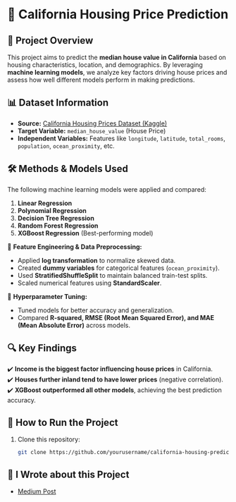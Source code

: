 # 🏡 California Housing Price Prediction  

## 📌 Project Overview  
This project aims to predict the **median house value in California** based on housing characteristics, location, and demographics. By leveraging **machine learning models**, we analyze key factors driving house prices and assess how well different models perform in making predictions.  

## 📊 Dataset Information  
- **Source:** [California Housing Prices Dataset (Kaggle)](https://www.kaggle.com/datasets/camnugent/california-housing-prices)  
- **Target Variable:** `median_house_value` (House Price)  
- **Independent Variables:** Features like `longitude`, `latitude`, `total_rooms`, `population`, `ocean_proximity`, etc.  

## 🛠️ Methods & Models Used  
The following machine learning models were applied and compared:  
1. **Linear Regression**  
2. **Polynomial Regression**  
3. **Decision Tree Regression**  
4. **Random Forest Regression**  
5. **XGBoost Regression** (Best-performing model)  

🔹 **Feature Engineering & Data Preprocessing:**  
- Applied **log transformation** to normalize skewed data.  
- Created **dummy variables** for categorical features (`ocean_proximity`).  
- Used **StratifiedShuffleSplit** to maintain balanced train-test splits.  
- Scaled numerical features using **StandardScaler**.  

🔹 **Hyperparameter Tuning:**  
- Tuned models for better accuracy and generalization.  
- Compared **R-squared, RMSE (Root Mean Squared Error), and MAE (Mean Absolute Error)** across models.  

## 🔍 Key Findings  
✔️ **Income is the biggest factor influencing house prices** in California.  
✔️ **Houses further inland tend to have lower prices** (negative correlation).  
✔️ **XGBoost outperformed all other models**, achieving the best prediction accuracy.  

## 🚀 How to Run the Project  
1. Clone this repository:  
   ```bash
   git clone https://github.com/yourusername/california-housing-prediction.git

## 📝 I Wrote about this Project
-  [Medium Post](https://medium.com/@kwanqi.yt/kaggle-california-house-pricing-a-machine-learning-approach-33ae91b2ee2b)  
